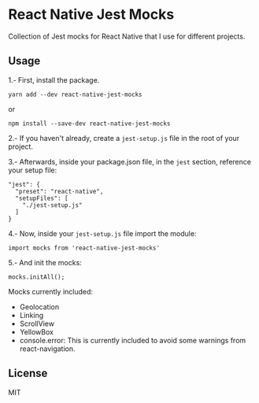 # React Native Jest Mocks

Collection of Jest mocks for React Native that I use for different projects.

## Usage

1.- First, install the package.

`yarn add --dev react-native-jest-mocks`

or

`npm install --save-dev react-native-jest-mocks`

2.- If you haven't already, create a `jest-setup.js` file in the root of your project.

3.- Afterwards, inside your package.json file, in the `jest` section, reference your setup file:

````
"jest": {
  "preset": "react-native",
  "setupFiles": [
    "./jest-setup.js"
  ]
}
````

4.- Now, inside your `jest-setup.js` file import the module:

`import mocks from 'react-native-jest-mocks'`

5.- And init the mocks:

`mocks.initAll();`

Mocks currently included:

* Geolocation
* Linking
* ScrollView
* YellowBox
* console.error: This is currently included to avoid some warnings from react-navigation.

## License
MIT
